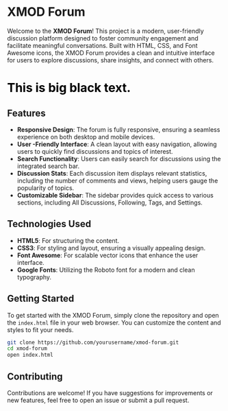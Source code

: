 # XMOD Forum

Welcome to the **XMOD Forum**! This project is a modern, user-friendly discussion platform designed to foster community engagement and facilitate meaningful conversations. Built with HTML, CSS, and Font Awesome icons, the XMOD Forum provides a clean and intuitive interface for users to explore discussions, share insights, and connect with others.

<h1 style="color: black;">This is big black text.</h1>

## Features

- **Responsive Design**: The forum is fully responsive, ensuring a seamless experience on both desktop and mobile devices.
- **User -Friendly Interface**: A clean layout with easy navigation, allowing users to quickly find discussions and topics of interest.
- **Search Functionality**: Users can easily search for discussions using the integrated search bar.
- **Discussion Stats**: Each discussion item displays relevant statistics, including the number of comments and views, helping users gauge the popularity of topics.
- **Customizable Sidebar**: The sidebar provides quick access to various sections, including All Discussions, Following, Tags, and Settings.

## Technologies Used

- **HTML5**: For structuring the content.
- **CSS3**: For styling and layout, ensuring a visually appealing design.
- **Font Awesome**: For scalable vector icons that enhance the user interface.
- **Google Fonts**: Utilizing the Roboto font for a modern and clean typography.

## Getting Started

To get started with the XMOD Forum, simply clone the repository and open the `index.html` file in your web browser. You can customize the content and styles to fit your needs.

```bash
git clone https://github.com/yourusername/xmod-forum.git
cd xmod-forum
open index.html
````
## Contributing
Contributions are welcome! If you have suggestions for improvements or new features, feel free to open an issue or submit a pull request.
